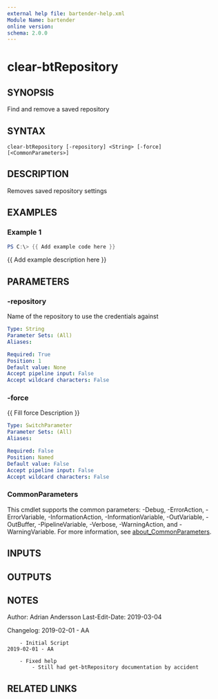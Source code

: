 ```yaml
---
external help file: bartender-help.xml
Module Name: bartender
online version:
schema: 2.0.0
---
```


# clear-btRepository

## SYNOPSIS
Find and remove a saved repository

## SYNTAX

```
clear-btRepository [-repository] <String> [-force] [<CommonParameters>]
```

## DESCRIPTION
Removes saved repository settings

## EXAMPLES

### Example 1
```powershell
PS C:\> {{ Add example code here }}
```

{{ Add example description here }}

## PARAMETERS

### -repository
Name of the repository to use the credentials against

```yaml
Type: String
Parameter Sets: (All)
Aliases:

Required: True
Position: 1
Default value: None
Accept pipeline input: False
Accept wildcard characters: False
```

### -force
{{ Fill force Description }}

```yaml
Type: SwitchParameter
Parameter Sets: (All)
Aliases:

Required: False
Position: Named
Default value: False
Accept pipeline input: False
Accept wildcard characters: False
```

### CommonParameters
This cmdlet supports the common parameters: -Debug, -ErrorAction, -ErrorVariable, -InformationAction, -InformationVariable, -OutVariable, -OutBuffer, -PipelineVariable, -Verbose, -WarningAction, and -WarningVariable. For more information, see [about_CommonParameters](http://go.microsoft.com/fwlink/?LinkID=113216).

## INPUTS

## OUTPUTS

## NOTES
Author: Adrian Andersson
Last-Edit-Date: 2019-03-04


Changelog:
    2019-02-01 - AA
        
        - Initial Script
    2019-02-01 - AA
        
        - Fixed help
            - Still had get-btRepository documentation by accident

## RELATED LINKS
